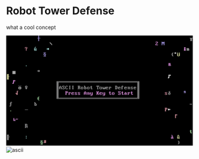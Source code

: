 # Robot Tower Defense

what a cool concept

![menus](gifs/02-menus.gif)
![ascii](gifs/01-ascii-rendering.gif)
